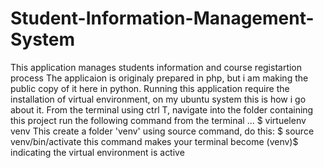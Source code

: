 # Student-Information-Management-System
This application manages students information and course registartion process
The applicaion is originaly prepared in php, but i am making the public copy of it here in python.
Running this application require the installation of virtual environment, on my ubuntu system this is how i go about it.
From the terminal using ctrl T, navigate into the folder containing this project run the following command from the terminal
       ...   $ virtuelenv venv
This create a folder 'venv'
using source command, do this: $ source venv/bin/activate
this command makes your terminal become (venv)$ 
indicating the virtual environment is active
